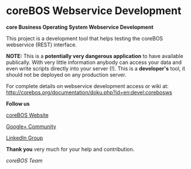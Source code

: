 coreBOS Webservice Development
=======

**core Business Operating System Webservice Development**

This project is a development tool that helps testing the coreBOS webservice (REST) interface.

**NOTE:** This is a **potentially very dangerous application** to have available publically. With very little information anybody can access your data and even write scripts directly into your server (!). This is a **developer's** tool, it should not be deployed on any production server.

For complete details on webservice development access or wiki at: http://corebos.org/documentation/doku.php?id=en:devel:corebosws

**Follow us**

[coreBOS Website](http://corebos.org/)

[Google+ Community](https://plus.google.com/communities/109845486286232591652)

[LinkedIn Group](http://www.linkedin.com/groups/coreBOS-7479130?trk=my_groups-b-grp-v)


**Thank you** very much for your help and contribution.

*coreBOS Team*
